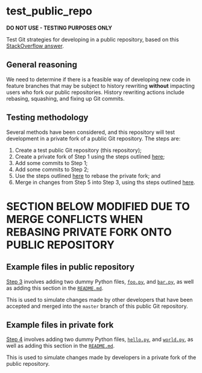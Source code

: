 # test_public_repo

**DO NOT USE - TESTING PURPOSES ONLY**

Test Git strategies for developing in a public repository, based on this 
[StackOverflow answer](https://stackoverflow.com/a/30352360).

## General reasoning

We need to determine if there is a feasible way of developing new code in feature branches that may be subject to 
history rewriting **without** impacting users who fork our public repositories. History rewriting actions include 
rebasing, squashing, and fixing up Git commits.

## Testing methodology

Several methods have been considered, and this repository will test development in a private fork of a public Git 
repository. The steps are:

1. Create a test public Git repository (this repository);
2. Create a private fork of Step 1 using the steps outlined [here](https://stackoverflow.com/a/30352360);
3. Add some commits to Step 1;
4. Add some commits to Step 2;
5. Use the steps outlined [here](https://stackoverflow.com/a/30352360) to rebase the private fork; and
6. Merge in changes from Step 5 into Step 3, using ths steps outlined [here](https://stackoverflow.com/a/30352360).

# **SECTION BELOW MODIFIED DUE TO MERGE CONFLICTS WHEN REBASING PRIVATE FORK ONTO PUBLIC REPOSITORY**

## Example files in public repository

[Step 3](#testing-methodology) involves adding two dummy Python files, [`foo.py`](foo.py), and [`bar.py`](bar.py), as 
well as adding this section in the [`README.md`](#example-files).

This is used to simulate changes made by other developers that have been accepted and merged into the `master` branch 
of this public Git repository.

## Example files in private fork

[Step 4](#testing-methodology) involves adding two dummy Python files, [`hello.py`](hello.py), and 
[`world.py`](world.py), as well as adding this section in the [`README.md`](#example-files-in-private-fork).

This is used to simulate changes made by developers in a private fork of the public repository.
